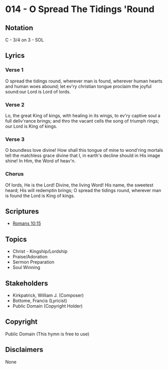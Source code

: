 # 014 - O Spread The Tidings 'Round

## Notation

C - 3/4 on 3 - SOL

## Lyrics

### Verse 1

O spread the tidings round, wherever man is found, wherever human hearts and human woes abound; let ev'ry christian tongue proclaim the joyful sound:our Lord is Lord of lords.

### Verse 2

Lo, the great King of kings, with healing in its wings, to ev'ry captive soul a full deliv'rance brings; and thro the vacant cells the song of triumph rings; our Lord is King of kings.

### Verse 3

O boundless love divine! How shall this tongue of mine to wond'ring mortals tell the matchless grace divine that I, in earth's decline should in His image shine! In Him, the Word of heav'n.

### Chorus

Of lords, He is the Lord! Divine, the living Word! His name, the sweetest heard; His will redemptin brings; O spread the tidings round, wherever man is found the Lord is King of kings.


## Scriptures

- [Romans 10:15](https://www.biblegateway.com/passage/?search=Romans%2010%3A15)

## Topics

- Christ - Kingship/Lordship
- Praise/Adoration
- Sermon Preparation
- Soul Winning

## Stakeholders

- Kirkpatrick, William J. (Composer)
- Bottome, Francis (Lyricist)
- Public Domain (Copyright Holder)

## Copyright

Public Domain
(This hymn is free to use)

## Disclaimers

None

